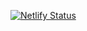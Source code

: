 [![Netlify Status](https://api.netlify.com/api/v1/badges/c8a30eed-4571-41ae-ab37-450daefde1c6/deploy-status)](https://app.netlify.com/sites/railway-sl/deploys)